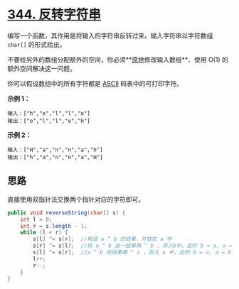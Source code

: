 # [344. 反转字符串](https://leetcode-cn.com/problems/reverse-string/)

编写一个函数，其作用是将输入的字符串反转过来。输入字符串以字符数组 `char[]` 的形式给出。

不要给另外的数组分配额外的空间，你必须**[原地](https://baike.baidu.com/item/原地算法)修改输入数组**、使用 O(1) 的额外空间解决这一问题。

你可以假设数组中的所有字符都是 [ASCII](https://baike.baidu.com/item/ASCII) 码表中的可打印字符。

 

**示例 1：**

```
输入：["h","e","l","l","o"]
输出：["o","l","l","e","h"]
```

**示例 2：**

```
输入：["H","a","n","n","a","h"]
输出：["h","a","n","n","a","H"]
```

## 思路

直接使用双指针法交换两个指针对应的字符即可。

```java
public void reverseString(char[] s) {
    int l = 0;
    int r = s.length - 1;
    while (l < r) {
        s[l] ^= s[r];  //构造 a ^ b 的结果，并放在 a 中
        s[r] ^= s[l];  //将 a ^ b 这一结果再 ^ b ，存入b中，此时 b = a, a = a ^ b
        s[l] ^= s[r];  //a ^ b 的结果再 ^ a ，存入 a 中，此时 b = a, a = b 完成交换
        l++;
        r--;
    }
}
```

